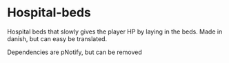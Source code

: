 # Hospital-beds
Hospital beds that slowly gives the player HP by laying in the beds.
Made in danish, but can easy be translated.


Dependencies are pNotify, but can be removed
